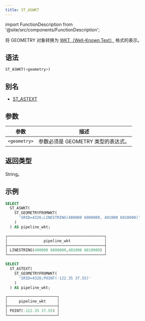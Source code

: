 ```yaml
---
title: ST_ASWKT
---
```

import FunctionDescription from '@site/src/components/FunctionDescription';

<FunctionDescription description="引入或更新于：v1.2.436"/>

将 GEOMETRY 对象转换为 [WKT（Well-Known Text）](https://zh.wikipedia.org/wiki/WKT格式) 格式的表示。

## 语法

```sql
ST_ASWKT(<geometry>)
```

## 别名

- [ST_ASTEXT](st-astext.md)

## 参数

| 参数         | 描述                               |
|--------------|------------------------------------|
| `<geometry>` | 参数必须是 GEOMETRY 类型的表达式。 |

## 返回类型

String。

## 示例

```sql
SELECT
  ST_ASWKT(
    ST_GEOMETRYFROMWKT(
      'SRID=4326;LINESTRING(400000 6000000, 401000 6010000)'
    )
  ) AS pipeline_wkt;

┌───────────────────────────────────────────┐
│                pipeline_wkt               │
├───────────────────────────────────────────┤
│ LINESTRING(400000 6000000,401000 6010000) │
└───────────────────────────────────────────┘

SELECT
  ST_ASTEXT(
    ST_GEOMETRYFROMWKT(
      'SRID=4326;POINT(-122.35 37.55)'
    )
  ) AS pipeline_wkt;

┌──────────────────────┐
│     pipeline_wkt     │
├──────────────────────┤
│ POINT(-122.35 37.55) │
└──────────────────────┘
```
